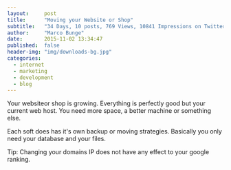 ```yaml
---
layout:     post
title:      "Moving your Website or Shop"
subtitle:   "34 Days, 10 posts, 769 Views, 10841 Impressions on Twitter, 1 external article"
author:     "Marco Bunge"
date:       2015-11-02 13:34:47
published:  false
header-img: "img/downloads-bg.jpg"
categories:
  - internet
  - marketing
  - development
  - blog
---
```


Your websiteor shop is growing. Everything is perfectly good but your current web host. You need more space, 
a better machine or something else.

Each soft does has it's own backup or moving strategies. Basically you only need your database and your files.

Tip: Changing your domains IP does not have any effect to your google ranking.

